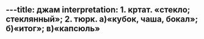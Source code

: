 ---title: джам
interpretation: 1. кртат. «стекло; стеклянный»; 2. тюрк. а)«кубок, чаша, бокал»; б)«итог»; в)«капсюль»
---
